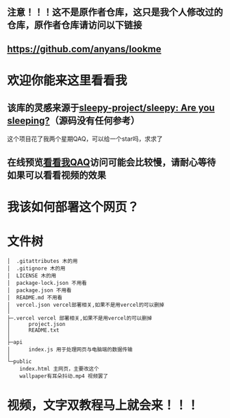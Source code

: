 ## 注意！！！这不是原作者仓库，这只是我个人修改过的仓库，原作者仓库请访问以下链接
## https://github.com/anyans/lookme

# 欢迎你能来这里看看我
## 该库的灵感来源于[sleepy-project/sleepy: Are you sleeping?](https://github.com/sleepy-project/sleepy)（源码没有任何参考）
这个项目花了我两个星期QAQ，可以给一个star吗，求求了
## 在线预览[看看我QAQ](https://lookanyan.dpdns.org/)访问可能会比较慢，请耐心等待    如果可以看看视频的效果
# 我该如何部署这个网页？
# 文件树
	│  .gitattributes 木的用
	│  .gitignore 木的用
	│  LICENSE 木的用
	│  package-lock.json 不用看
	│  package.json 不用看
	│  README.md 不用看
	│  vercel.json vercel部署相关,如果不是用vercel的可以删掉
	│  
	├─.vercel vercel 部署相关,如果不是用vercel的可以删掉
	│      project.json 
	│      README.txt
	│      
	├─api 
	│      index.js 用于处理网页与电脑端的数据传输
	│      
	└─public
	    index.html 主网页，主要改这个
	    wallpaper有耳朵抖动.mp4 视频罢了
# 视频，文字双教程马上就会来！！！


